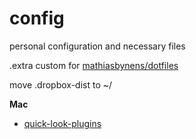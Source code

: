 config
======

personal configuration and necessary files

.extra custom for [mathiasbynens/dotfiles](https://github.com/mathiasbynens/dotfiles)

move .dropbox-dist to ~/

**Mac**

- [quick-look-plugins](https://github.com/sindresorhus/quick-look-plugins)
